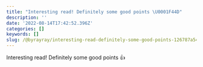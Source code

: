 ```yaml
---
title: "Interesting read! Definitely some good points \U0001F44D"
description: ''
date: '2022-08-14T17:42:52.396Z'
categories: []
keywords: []
slug: /@byrayray/interesting-read-definitely-some-good-points-126787a54ab7
---
```


Interesting read! Definitely some good points 👍